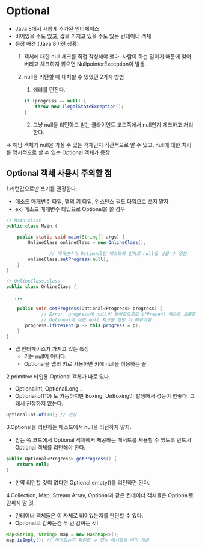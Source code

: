 # Optional

- Java 8에서 새롭게 추가된 인터페이스
- 비어있을 수도 있고, 값을 가지고 있을 수도 있는 컨테이너 객체
- 등장 배경 (Java 8이전 상황)
    1. 객체에 대한 null 체크를 직접 작성해야 했다. 사람이 하는 일이기 때문에 잊어버리고 체크하지 않으면 NullpointerException이 발생.
    2. null을 리턴할 때 대처할 수 있었던 2가지 방법
        
        1) 에러를 던진다.
        
        ```java
        if (progress == null) {
        	throw new IlegalStateException();
        }
        ```
        
        2) 그냥 null을 리턴하고 받는 클라이언트 코드쪽에서 null인지 체크하고 처리한다.
        

⇒ 해당 객체가 null을 가질 수 있는 객체인지 직관적으로 알 수 있고, null에 대한 처리를 명시적으로 할 수 있는 Optional 객체가 등장

## Optional 객체 사용시 주의할 점

1.리턴값으로만 쓰기를 권장한다. 

- 매소드 매개변수 타입, 맵의 키 타입, 인스턴스 필드 타입으로 쓰지 말자
- ex) 메소드 매개변수 타입으로 Optional을 쓸 경우

```java
// Main.class
public class Main {

    public static void main(String[] args) {
        OnlineClass onlineClass = new OnlineClass();

				// 매개변수가 Optional인 메소드에 인자로 null을 넣울 수 있음.
        onlineClass.setProgress(null);
    }
}

// OnlineClass.class
public class OnlineClass {

   ...

    public void setProgress(Optional<Progress> progress) {
			 // Error. progress에 null이 들어왔으므로 ifPresent 메소드 호출할 때 NPE 발생.
			 // Optional에 대한 null 체크를 한번 더 해줘야함.
       progress.ifPresent(p -> this.progress = p);
    }
}
```

- 맵 인터페이스가 가지고 있는 특징
    - 키는 null이 아니다.
    - Optional을 맵의 키로 사용하면 키에 null을 허용하는 꼴

2.primitive 타입용 Optional 객체가 따로 있다. 

- OptionalInt, OptionalLong ..
- Optional.of(10) 도 가능하지만  Boxing, UnBoxing이 발생해서 성능이 안좋다. 그래서 권장하지 않는다.

```java
OptionalInt.of(10); // 권장
```

3.Optional을 리턴하는 메소드에서 null을 리턴하지 말자.

- 받는 쪽 코드에서 Optional 객체에서 제공하는 메서드를 사용할 수 있도록 반드시 Optional 객체를 리턴해야 한다.

```java
public Optional<Progress> getProgress() {
	return null;
}
```

- 만약 리턴할 것이 없다면 Optional.empty()를 리턴하면 된다.

4.Collection, Map, Stream Array, Optional과 같은 컨테이너 객체들은 Optional로 감싸지 말 것.

- 컨테이너 객체들은 이 자체로 비어있는지를 판단할 수 있다.
- Optional로 감싸는건 두 번 감싸는 것!

```java
Map<String, String> map = new HashMap<>();
map.isEmpty(); // 비어있는지 확인할 수 있는 메서드를 이미 제공
```